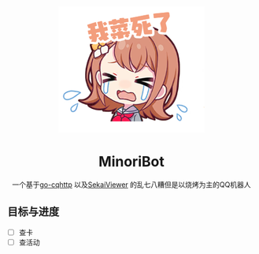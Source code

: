 <p align="center">
    <img src="Image/minori1.png" width="296" height="256" alt="go-cqhttp">
</p>

<div align="center">

# MinoriBot

一个基于[go-cqhttp](https://github.com/Mrs4s/go-cqhttp) 以及[SekaiViewer](https://github.com/Sekai-World/sekai-viewer) 的乱七八糟但是以烧烤为主的QQ机器人

</div>

## 目标与进度

- [ ] 查卡
- [ ] 查活动
